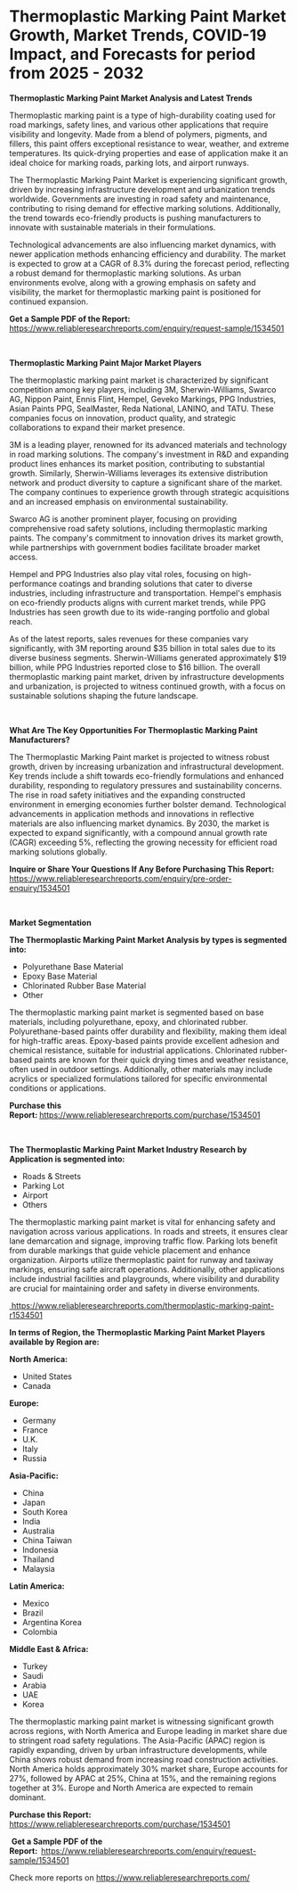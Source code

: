 <p><h1>Thermoplastic Marking Paint Market Growth, Market Trends, COVID-19 Impact, and Forecasts for period from 2025 - 2032</h1></p><p><strong>Thermoplastic Marking Paint Market Analysis and Latest Trends</strong></p>
<p><p>Thermoplastic marking paint is a type of high-durability coating used for road markings, safety lines, and various other applications that require visibility and longevity. Made from a blend of polymers, pigments, and fillers, this paint offers exceptional resistance to wear, weather, and extreme temperatures. Its quick-drying properties and ease of application make it an ideal choice for marking roads, parking lots, and airport runways.</p><p>The Thermoplastic Marking Paint Market is experiencing significant growth, driven by increasing infrastructure development and urbanization trends worldwide. Governments are investing in road safety and maintenance, contributing to rising demand for effective marking solutions. Additionally, the trend towards eco-friendly products is pushing manufacturers to innovate with sustainable materials in their formulations.</p><p>Technological advancements are also influencing market dynamics, with newer application methods enhancing efficiency and durability. The market is expected to grow at a CAGR of 8.3% during the forecast period, reflecting a robust demand for thermoplastic marking solutions. As urban environments evolve, along with a growing emphasis on safety and visibility, the market for thermoplastic marking paint is positioned for continued expansion.</p></p>
<p><strong>Get a Sample PDF of the Report:&nbsp;</strong> <a href="https://www.reliableresearchreports.com/enquiry/request-sample/1534501?utm_campaign=3034&utm_medium=2&utm_source=Github&utm_content=ia&utm_term=31032025&utm_id=thermoplastic-marking-paint">https://www.reliableresearchreports.com/enquiry/request-sample/1534501</a></p>
<p>&nbsp;</p>
<p><strong>Thermoplastic Marking Paint Major Market Players</strong></p>
<p><p>The thermoplastic marking paint market is characterized by significant competition among key players, including 3M, Sherwin-Williams, Swarco AG, Nippon Paint, Ennis Flint, Hempel, Geveko Markings, PPG Industries, Asian Paints PPG, SealMaster, Reda National, LANINO, and TATU. These companies focus on innovation, product quality, and strategic collaborations to expand their market presence.</p><p>3M is a leading player, renowned for its advanced materials and technology in road marking solutions. The company's investment in R&D and expanding product lines enhances its market position, contributing to substantial growth. Similarly, Sherwin-Williams leverages its extensive distribution network and product diversity to capture a significant share of the market. The company continues to experience growth through strategic acquisitions and an increased emphasis on environmental sustainability.</p><p>Swarco AG is another prominent player, focusing on providing comprehensive road safety solutions, including thermoplastic marking paints. The company's commitment to innovation drives its market growth, while partnerships with government bodies facilitate broader market access.</p><p>Hempel and PPG Industries also play vital roles, focusing on high-performance coatings and branding solutions that cater to diverse industries, including infrastructure and transportation. Hempel's emphasis on eco-friendly products aligns with current market trends, while PPG Industries has seen growth due to its wide-ranging portfolio and global reach.</p><p>As of the latest reports, sales revenues for these companies vary significantly, with 3M reporting around $35 billion in total sales due to its diverse business segments. Sherwin-Williams generated approximately $19 billion, while PPG Industries reported close to $16 billion. The overall thermoplastic marking paint market, driven by infrastructure developments and urbanization, is projected to witness continued growth, with a focus on sustainable solutions shaping the future landscape.</p></p>
<p>&nbsp;</p>
<p><strong>What Are The Key Opportunities For Thermoplastic Marking Paint Manufacturers?</strong></p>
<p><p>The Thermoplastic Marking Paint market is projected to witness robust growth, driven by increasing urbanization and infrastructural development. Key trends include a shift towards eco-friendly formulations and enhanced durability, responding to regulatory pressures and sustainability concerns. The rise in road safety initiatives and the expanding constructed environment in emerging economies further bolster demand. Technological advancements in application methods and innovations in reflective materials are also influencing market dynamics. By 2030, the market is expected to expand significantly, with a compound annual growth rate (CAGR) exceeding 5%, reflecting the growing necessity for efficient road marking solutions globally.</p></p>
<p><strong>Inquire or Share Your Questions If Any Before Purchasing This Report:</strong> <a href="https://www.reliableresearchreports.com/enquiry/pre-order-enquiry/1534501?utm_campaign=3034&utm_medium=2&utm_source=Github&utm_content=ia&utm_term=31032025&utm_id=thermoplastic-marking-paint">https://www.reliableresearchreports.com/enquiry/pre-order-enquiry/1534501</a></p>
<p>&nbsp;</p>
<p><strong>Market Segmentation</strong></p>
<p><strong>The Thermoplastic Marking Paint Market Analysis by types is segmented into:</strong></p>
<p><ul><li>Polyurethane Base Material</li><li>Epoxy Base Material</li><li>Chlorinated Rubber Base Material</li><li>Other</li></ul></p>
<p><p>The thermoplastic marking paint market is segmented based on base materials, including polyurethane, epoxy, and chlorinated rubber. Polyurethane-based paints offer durability and flexibility, making them ideal for high-traffic areas. Epoxy-based paints provide excellent adhesion and chemical resistance, suitable for industrial applications. Chlorinated rubber-based paints are known for their quick drying times and weather resistance, often used in outdoor settings. Additionally, other materials may include acrylics or specialized formulations tailored for specific environmental conditions or applications.</p></p>
<p><strong>Purchase this Report:&nbsp;</strong><a href="https://www.reliableresearchreports.com/purchase/1534501?utm_campaign=3034&utm_medium=2&utm_source=Github&utm_content=ia&utm_term=31032025&utm_id=thermoplastic-marking-paint">https://www.reliableresearchreports.com/purchase/1534501</a></p>
<p>&nbsp;</p>
<p><strong>The Thermoplastic Marking Paint Market Industry Research by Application is segmented into:</strong></p>
<p><ul><li>Roads & Streets</li><li>Parking Lot</li><li>Airport</li><li>Others</li></ul></p>
<p><p>The thermoplastic marking paint market is vital for enhancing safety and navigation across various applications. In roads and streets, it ensures clear lane demarcation and signage, improving traffic flow. Parking lots benefit from durable markings that guide vehicle placement and enhance organization. Airports utilize thermoplastic paint for runway and taxiway markings, ensuring safe aircraft operations. Additionally, other applications include industrial facilities and playgrounds, where visibility and durability are crucial for maintaining order and safety in diverse environments.</p></p>
<p><a href="https://www.reliableresearchreports.com/thermoplastic-marking-paint-r1534501?utm_campaign=3034&utm_medium=2&utm_source=Github&utm_content=ia&utm_term=31032025&utm_id=thermoplastic-marking-paint">&nbsp;https://www.reliableresearchreports.com/thermoplastic-marking-paint-r1534501</a></p>
<p><strong>In terms of Region, the Thermoplastic Marking Paint Market Players available by Region are:</strong></p>
<p>
    <p> <strong> North America: </strong>
        <ul>
            <li>United States</li>
            <li>Canada</li>
        </ul>
        </p> 
    <p> <strong> Europe: </strong>
        <ul>
            <li>Germany</li>
            <li>France</li>
            <li>U.K.</li>
            <li>Italy</li>
            <li>Russia</li>
        </ul>
        </p> 
    <p> <strong> Asia-Pacific: </strong>
        <ul>
            <li>China</li>
            <li>Japan</li>
            <li>South Korea</li>
            <li>India</li>
            <li>Australia</li>
            <li>China Taiwan</li>
            <li>Indonesia</li>
            <li>Thailand</li>
            <li>Malaysia</li>
        </ul>
        </p> 
    <p> <strong> Latin America: </strong>
        <ul>
            <li>Mexico</li>
            <li>Brazil</li>
            <li>Argentina Korea</li>
            <li>Colombia</li>
        </ul>
        </p> 
    <p> <strong> Middle East & Africa: </strong>
        <ul>
            <li>Turkey</li>
            <li>Saudi</li>
            <li>Arabia</li>
            <li>UAE</li>
            <li>Korea</li>
        </ul>
    </p>
    </p>
<p><p>The thermoplastic marking paint market is witnessing significant growth across regions, with North America and Europe leading in market share due to stringent road safety regulations. The Asia-Pacific (APAC) region is rapidly expanding, driven by urban infrastructure developments, while China shows robust demand from increasing road construction activities. North America holds approximately 30% market share, Europe accounts for 27%, followed by APAC at 25%, China at 15%, and the remaining regions together at 3%. Europe and North America are expected to remain dominant.</p></p>
<p><strong>Purchase this Report: </strong><a href="https://www.reliableresearchreports.com/purchase/1534501?utm_campaign=3034&utm_medium=2&utm_source=Github&utm_content=ia&utm_term=31032025&utm_id=thermoplastic-marking-paint">https://www.reliableresearchreports.com/purchase/1534501</a></p>
<p>&nbsp;<strong>Get a Sample PDF of the Report:&nbsp;&nbsp;</strong><a href="https://www.reliableresearchreports.com/enquiry/request-sample/1534501?utm_campaign=3034&utm_medium=2&utm_source=Github&utm_content=ia&utm_term=31032025&utm_id=thermoplastic-marking-paint">https://www.reliableresearchreports.com/enquiry/request-sample/1534501</a></p>
<p><strong></strong></p>
<p>Check more reports on <a href="https://www.reliableresearchreports.com/?utm_campaign=3034&utm_medium=2&utm_source=Github&utm_content=ia&utm_term=31032025&utm_id=thermoplastic-marking-paint">https://www.reliableresearchreports.com/</a></p>